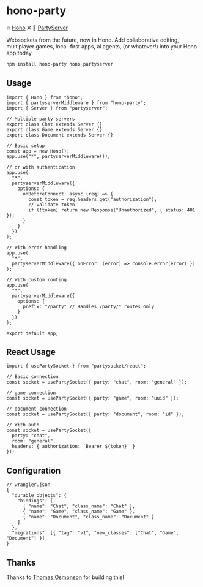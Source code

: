 # hono-party

🔥 [Hono](https://hono.dev) ⨉ 🎈 [PartyServer](https://github.com/threepointone/partyserver)

Websockets from the future, now in Hono. Add collaborative editing, multiplayer games, local-first apps, ai agents, (or whatever!) into your Hono app today.

```bash
npm install hono-party hono partyserver
```

## Usage

```tsx
import { Hono } from "hono";
import { partyserverMiddleware } from "hono-party";
import { Server } from "partyserver";

// Multiple party servers
export class Chat extends Server {}
export class Game extends Server {}
export class Document extends Server {}

// Basic setup
const app = new Hono();
app.use("*", partyserverMiddleware());

// or with authentication
app.use(
  "*",
  partyserverMiddleware({
    options: {
      onBeforeConnect: async (req) => {
        const token = req.headers.get("authorization");
        // validate token
        if (!token) return new Response("Unauthorized", { status: 401 });
      }
    }
  })
);

// With error handling
app.use(
  "*",
  partyserverMiddleware({ onError: (error) => console.error(error) })
);

// With custom routing
app.use(
  "*",
  partyserverMiddleware({
    options: {
      prefix: "/party" // Handles /party/* routes only
    }
  })
);

export default app;
```

## React Usage

```tsx
import { usePartySocket } from "partysocket/react";

// Basic connection
const socket = usePartySocket({ party: "chat", room: "general" });

// game connection
const socket = usePartySocket({ party: "game", room: "uuid" });

// document connection
const socket = usePartySocket({ party: "document", room: "id" });

// With auth
const socket = usePartySocket({
  party: "chat",
  room: "general",
  headers: { authorization: `Bearer ${token}` }
});
```

## Configuration

```jsonc
// wrangler.json
{
  "durable_objects": {
    "bindings": [
      { "name": "Chat", "class_name": "Chat" },
      { "name": "Game", "class_name": "Game" },
      { "name": "Document", "class_name": "Document" }
    ]
  },
  "migrations": [{ "tag": "v1", "new_classes": ["Chat", "Game", "Document"] }]
}
```

## Thanks

Thanks to [Thomas Osmonson](https://x.com/aulneau_) for building this!
